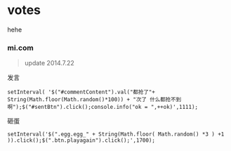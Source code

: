 votes
=====

hehe

### mi.com

> update 2014.7.22
  
发言
```
setInterval( '$("#commentContent").val("都抢了"+ String(Math.floor(Math.random()*100)) + "次了 什么都抢不到啊");$("#sentBtn").click();console.info("ok = ",++ok)',1111);
```

砸蛋
```
setInterval('$(".egg.egg_" + String(Math.floor( Math.random() *3 ) +1 )).click();$(".btn.playagain").click();',1700);
```



